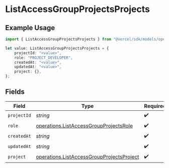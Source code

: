 # ListAccessGroupProjectsProjects

## Example Usage

```typescript
import { ListAccessGroupProjectsProjects } from "@vercel/sdk/models/operations";

let value: ListAccessGroupProjectsProjects = {
    projectId: "<value>",
    role: "PROJECT_DEVELOPER",
    createdAt: "<value>",
    updatedAt: "<value>",
    project: {},
};
```

## Fields

| Field                                                                                                  | Type                                                                                                   | Required                                                                                               | Description                                                                                            |
| ------------------------------------------------------------------------------------------------------ | ------------------------------------------------------------------------------------------------------ | ------------------------------------------------------------------------------------------------------ | ------------------------------------------------------------------------------------------------------ |
| `projectId`                                                                                            | *string*                                                                                               | :heavy_check_mark:                                                                                     | N/A                                                                                                    |
| `role`                                                                                                 | [operations.ListAccessGroupProjectsRole](../../models/operations/listaccessgroupprojectsrole.md)       | :heavy_check_mark:                                                                                     | N/A                                                                                                    |
| `createdAt`                                                                                            | *string*                                                                                               | :heavy_check_mark:                                                                                     | N/A                                                                                                    |
| `updatedAt`                                                                                            | *string*                                                                                               | :heavy_check_mark:                                                                                     | N/A                                                                                                    |
| `project`                                                                                              | [operations.ListAccessGroupProjectsProject](../../models/operations/listaccessgroupprojectsproject.md) | :heavy_check_mark:                                                                                     | N/A                                                                                                    |